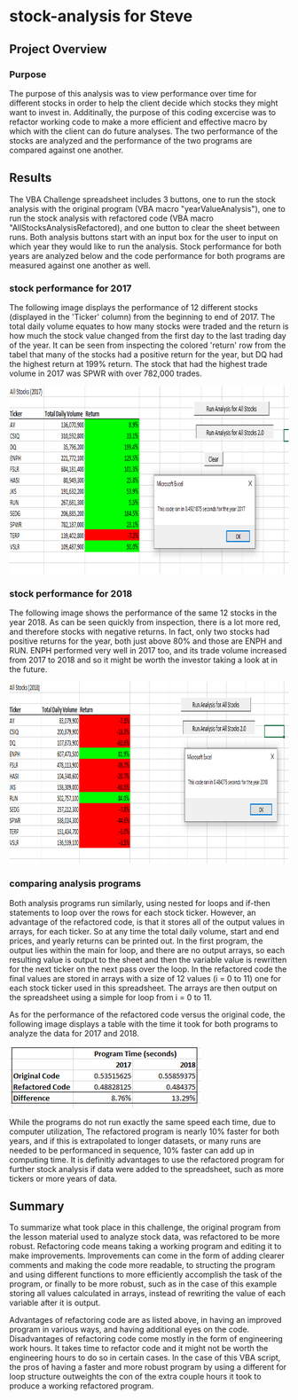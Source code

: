 # stock-analysis for Steve
## Project Overview
### Purpose
The purpose of this analysis was to view performance over time for different stocks in order to help the client decide which stocks they might want to invest in. Additinally, the purpose of this coding excercise was to refactor working code to make a more efficient and effective macro by which with the client can do future analyses. The two performance of the stocks are analyzed and the performance of the two programs are compared against one another.

## Results
The VBA Challenge spreadsheet includes 3 buttons, one to run the stock analysis with the original program (VBA macro "yearValueAnalysis"), one to run the stock analysis with refactored code (VBA macro "AllStocksAnalysisRefactored), and one button to clear the sheet between runs. Both analysis buttons start with an input box for the user to input on which year they would like to run the analysis. Stock performance for both years are analyzed below and the code performance for both programs are measured against one another as well.

### stock performance for 2017
The following image displays the performance of 12 different stocks (displayed in the 'Ticker' column) from the beginning to end of 2017. The total daily volume equates to how many stocks were traded and the return is how much the stock value changed from the first day to the last trading day of the year. It can be seen from inspecting the colored 'return' row from the tabel that many of the stocks had a positive return for the year, but DQ had the highest return at 199% return. The stock that had the highest trade volume in 2017 was SPWR with over 782,000 trades.

<img src="Resources/VBA_Challenge_2017.png" 
width ="864" height="339">


### stock performance for 2018

The following image shows the performance of the same 12 stocks in the year 2018. As can be seen quickly from inspection, there is a lot more red, and therefore stocks with negative returns. In fact, only two stocks had positive returns for the year, both just above 80% and those are ENPH and RUN. ENPH performed very well in 2017 too, and its trade volume increased from 2017 to 2018 and so it might be worth the investor taking a look at in the future.

<img src="Resources/VBA_Challenge_2018.png" 
width ="928" height="328">

### comparing analysis programs

 Both analysis programs run similarly, using nested for loops and if-then statements to loop over the rows for each stock ticker. However, an advantage of the refactored code, is that it stores all of the output values in arrays, for each ticker. So at any time the total daily volume, start and end prices, and yearly returns can be printed out. In the first program, the output lies within the main for loop, and there are no output arrays, so each resulting value is output to the sheet and then the variable value is rewritten for the next ticker on the next pass over the loop. In the refactored code the final values are stored in arrays with a size of 12 values (i = 0 to 11) one for each stock ticker used in this spreadsheet. The arrays are then output on the spreadsheet using a simple for loop from i = 0 to 11.

 As for the performance of the refactored code versus the original code, the following image displays a table with the time it took for both programs to analyze the data for 2017 and 2018.

<img src="Resources/Code_Performance.png" 
width ="346" height="112">

While the programs do not run exactly the same speed each time, due to computer utilization, The refactored program is nearly 10% faster for both years, and if this is extrapolated to longer datasets, or many runs are needed to be performanced in sequence, 10% faster can add up in computing time. It is definitly advantages to use the refactored program for further stock analysis if data were added to the spreadsheet, such as more tickers or more years of data.


## Summary

To summarize what took place in this challenge, the original program from the lesson material used to analyze stock data, was refactored to be more robust. Refactoring code means taking a working program and editing it to make improvements. Improvements can come in the form of adding clearer comments and making the code more readable, to structing the program and using different functions to more efficiently accomplish the task of the program, or finally to be more robust, such as in the case of this example storing all values calculated in arrays, instead of rewriting the value of each variable after it is output. 

Advantages of refactoring code are as listed above, in having an improved program in various ways, and having additional eyes on the code. Disadvantages of refactoring code come mostly in the form of engineering work hours. It takes time to refactor code and it might not be worth the engineering hours to do so in certain cases. In the case of this VBA script, the pros of having a faster and more robust program by using a different for loop structure outweights the con of the extra couple hours it took to produce a working refactored program.